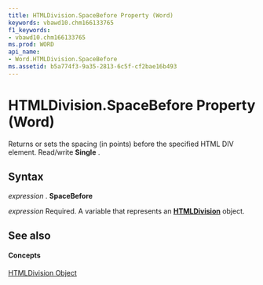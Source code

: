 ```yaml
---
title: HTMLDivision.SpaceBefore Property (Word)
keywords: vbawd10.chm166133765
f1_keywords:
- vbawd10.chm166133765
ms.prod: WORD
api_name:
- Word.HTMLDivision.SpaceBefore
ms.assetid: b5a774f3-9a35-2813-6c5f-cf2bae16b493
---
```



# HTMLDivision.SpaceBefore Property (Word)

Returns or sets the spacing (in points) before the specified HTML DIV element. Read/write  **Single** .


## Syntax

 _expression_ . **SpaceBefore**

 _expression_ Required. A variable that represents an **[HTMLDivision](htmldivision-object-word.md)** object.


## See also


#### Concepts


[HTMLDivision Object](htmldivision-object-word.md)

